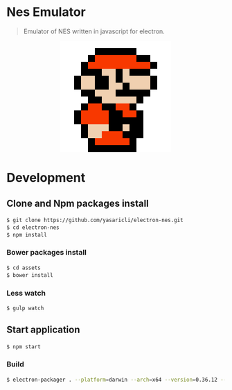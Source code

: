 # Nes Emulator

> Emulator of NES written in javascript for electron.

<p align="center">
  <img src="https://raw.githubusercontent.com/yasaricli/electron-nes/713fa3eb0013e7e440125dc2e0bc583435b54c70/assets/img/icon.png">
</p>


# Development

## Clone and Npm packages install

```bash
$ git clone https://github.com/yasaricli/electron-nes.git
$ cd electron-nes
$ npm install
```

### Bower packages install 
```bash
$ cd assets
$ bower install
```

### Less watch
```bash
$ gulp watch
```

## Start application
```bash
$ npm start
```

### Build
```bash
$ electron-packager . --platform=darwin --arch=x64 --version=0.36.12 --icon=assets/img/icon.icns --ignore=node_modules
```
